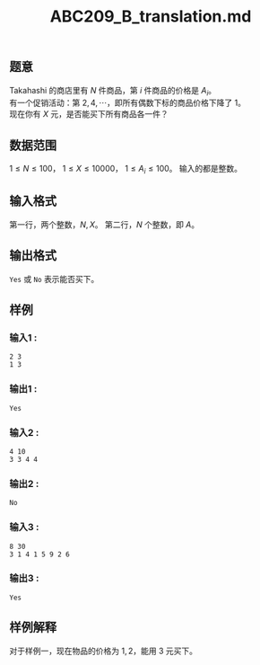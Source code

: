﻿---
title: "ABC209_B_translation.md"
tags: []
author: ""
created: ""
---

## 题意  

Takahashi 的商店里有 $N$ 件商品，第 $i$ 件商品的价格是 $A_i$。       
有一个促销活动：第 $2,4,\cdots$，即所有偶数下标的商品价格下降了 $1$。       
现在你有 $X$ 元，是否能买下所有商品各一件？

## 数据范围

$1\le N\le 100$，
$1\le X\le 10000$，
$1\le A_i\le 100$。
输入的都是整数。     

## 输入格式

第一行，两个整数，$N,X$。
第二行，$N$ 个整数，即 $A$。     
          
## 输出格式

`Yes` 或 `No` 表示能否买下。

## 样例

### 输入1 :
```
2 3
1 3
```

### 输出1 :
```
Yes
```

### 输入2 :
```
4 10
3 3 4 4
```

### 输出2 :
```
No
```

### 输入3 :
```
8 30
3 1 4 1 5 9 2 6
```

### 输出3 :
```
Yes
```

## 样例解释

对于样例一，现在物品的价格为 $1,2$，能用 $3$ 元买下。

